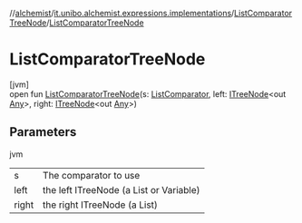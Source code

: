 //[alchemist](../../../index.md)/[it.unibo.alchemist.expressions.implementations](../index.md)/[ListComparatorTreeNode](index.md)/[ListComparatorTreeNode](-list-comparator-tree-node.md)

# ListComparatorTreeNode

[jvm]\
open fun [ListComparatorTreeNode](-list-comparator-tree-node.md)(s: [ListComparator](../-list-comparator/index.md), left: [ITreeNode](../../it.unibo.alchemist.expressions.interfaces/-i-tree-node/index.md)<out [Any](https://kotlinlang.org/api/latest/jvm/stdlib/kotlin/-any/index.html)>, right: [ITreeNode](../../it.unibo.alchemist.expressions.interfaces/-i-tree-node/index.md)<out [Any](https://kotlinlang.org/api/latest/jvm/stdlib/kotlin/-any/index.html)>)

## Parameters

jvm

| | |
|---|---|
| s | The comparator to use |
| left | the left ITreeNode (a List or Variable) |
| right | the right ITreeNode (a List) |
